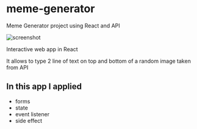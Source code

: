 # meme-generator
Meme Generator project using React and API

![screenshot](https://user-images.githubusercontent.com/84836971/224773281-b05e1a24-a6b1-49e4-a1f3-890ff6cc5598.png)

Interactive web app in React

It allows to type 2 line of text on top and bottom of a random image taken from API

## In this app I applied
- forms
- state
- event listener
- side effect

